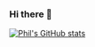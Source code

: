 ### Hi there 👋

<!--
**tuffnatty/tuffnatty** is a ✨ _special_ ✨ repository because its `README.md` (this file) appears on your GitHub profile.

Here are some ideas to get you started:

- 🔭 I’m currently working on ...
- 🌱 I’m currently learning ...
- 👯 I’m looking to collaborate on ...
- 🤔 I’m looking for help with ...
- 💬 Ask me about ...
- 📫 How to reach me: ...
- 😄 Pronouns: ...
- ⚡ Fun fact: ...
-->
[![Phil's GitHub stats](https://github-readme-stats.vercel.app/api?username=tuffnatty)](https://github.com/anuraghazra/github-readme-stats)
